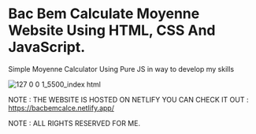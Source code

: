 # Bac Bem Calculate Moyenne Website Using HTML, CSS And JavaScript.

Simple Moyenne Calculator Using Pure JS in way to develop my skills

![127 0 0 1_5500_index html](https://user-images.githubusercontent.com/96151694/175131398-6292f2ed-73ba-4d97-887e-c0cb87b3e719.png)

NOTE : THE WEBSITE IS HOSTED ON NETLIFY YOU CAN CHECK IT OUT : https://bacbemcalce.netlify.app/

NOTE : ALL RIGHTS RESERVED FOR ME.
